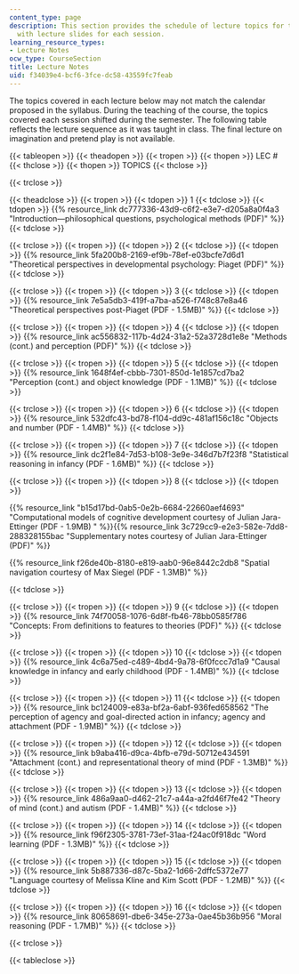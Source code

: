 ```yaml
---
content_type: page
description: This section provides the schedule of lecture topics for the course along
  with lecture slides for each session.
learning_resource_types:
- Lecture Notes
ocw_type: CourseSection
title: Lecture Notes
uid: f34039e4-bcf6-3fce-dc58-43559fc7feab
---
```


The topics covered in each lecture below may not match the calendar proposed in the syllabus. During the teaching of the course, the topics covered each session shifted during the semester. The following table reflects the lecture sequence as it was taught in class. The final lecture on imagination and pretend play is not available.

{{< tableopen >}}
{{< theadopen >}}
{{< tropen >}}
{{< thopen >}}
LEC #
{{< thclose >}}
{{< thopen >}}
TOPICS
{{< thclose >}}

{{< trclose >}}

{{< theadclose >}}
{{< tropen >}}
{{< tdopen >}}
1
{{< tdclose >}}
{{< tdopen >}}
{{% resource_link dc777336-43d9-c6f2-e3e7-d205a8a0f4a3 "Introduction—philosophical questions, psychological methods (PDF)" %}}
{{< tdclose >}}

{{< trclose >}}
{{< tropen >}}
{{< tdopen >}}
2
{{< tdclose >}}
{{< tdopen >}}
{{% resource_link 5fa200b8-2169-ef9b-78ef-e03bcfe7d6d1 "Theoretical perspectives in developmental psychology: Piaget (PDF)" %}}
{{< tdclose >}}

{{< trclose >}}
{{< tropen >}}
{{< tdopen >}}
3
{{< tdclose >}}
{{< tdopen >}}
{{% resource_link 7e5a5db3-419f-a7ba-a526-f748c87e8a46 "Theoretical perspectives post-Piaget (PDF - 1.5MB)" %}}
{{< tdclose >}}

{{< trclose >}}
{{< tropen >}}
{{< tdopen >}}
4
{{< tdclose >}}
{{< tdopen >}}
{{% resource_link ac556832-117b-4d24-31a2-52a3728d1e8e "Methods (cont.) and perception (PDF)" %}}
{{< tdclose >}}

{{< trclose >}}
{{< tropen >}}
{{< tdopen >}}
5
{{< tdclose >}}
{{< tdopen >}}
{{% resource_link 1648f4ef-cbbb-7301-850d-1e1857cd7ba2 "Perception (cont.) and object knowledge (PDF - 1.1MB)" %}}
{{< tdclose >}}

{{< trclose >}}
{{< tropen >}}
{{< tdopen >}}
6
{{< tdclose >}}
{{< tdopen >}}
{{% resource_link 532dfc43-bd78-f104-dd9c-481af156c18c "Objects and number (PDF - 1.4MB)" %}}
{{< tdclose >}}

{{< trclose >}}
{{< tropen >}}
{{< tdopen >}}
7
{{< tdclose >}}
{{< tdopen >}}
{{% resource_link dc2f1e84-7d53-b108-3e9e-346d7b7f23f8 "Statistical reasoning in infancy (PDF - 1.6MB)" %}}
{{< tdclose >}}

{{< trclose >}}
{{< tropen >}}
{{< tdopen >}}
8
{{< tdclose >}}
{{< tdopen >}}


{{% resource_link "b15d17bd-0ab5-0e2b-6684-22660aef4693" "Computational models of cognitive development courtesy of Julian Jara-Ettinger (PDF - 1.9MB)   " %}}{{% resource_link 3c729cc9-e2e3-582e-7dd8-288328155bac "Supplementary notes courtesy of Julian Jara-Ettinger (PDF)" %}}

{{% resource_link f26de40b-8180-e819-aab0-96e8442c2db8 "Spatial navigation courtesy of Max Siegel (PDF - 1.3MB)" %}}


{{< tdclose >}}

{{< trclose >}}
{{< tropen >}}
{{< tdopen >}}
9
{{< tdclose >}}
{{< tdopen >}}
{{% resource_link 74f70058-1076-6d8f-fb46-78bb0585f786 "Concepts: From definitions to features to theories (PDF)" %}}
{{< tdclose >}}

{{< trclose >}}
{{< tropen >}}
{{< tdopen >}}
10
{{< tdclose >}}
{{< tdopen >}}
{{% resource_link 4c6a75ed-c489-4bd4-9a78-6f0fccc7d1a9 "Causal knowledge in infancy and early childhood (PDF - 1.4MB)" %}}
{{< tdclose >}}

{{< trclose >}}
{{< tropen >}}
{{< tdopen >}}
11
{{< tdclose >}}
{{< tdopen >}}
{{% resource_link bc124009-e83a-bf2a-6abf-936fed658562 "The perception of agency and goal-directed action in infancy; agency and attachment (PDF - 1.9MB)" %}}
{{< tdclose >}}

{{< trclose >}}
{{< tropen >}}
{{< tdopen >}}
12
{{< tdclose >}}
{{< tdopen >}}
{{% resource_link b9aba416-d9ca-4bfb-e79d-50712e434591 "Attachment (cont.) and representational theory of mind (PDF - 1.3MB)" %}}
{{< tdclose >}}

{{< trclose >}}
{{< tropen >}}
{{< tdopen >}}
13
{{< tdclose >}}
{{< tdopen >}}
{{% resource_link 486a9aa0-d462-21c7-a44a-a2fd46f7fe42 "Theory of mind (cont.) and autism (PDF - 1.4MB)" %}}
{{< tdclose >}}

{{< trclose >}}
{{< tropen >}}
{{< tdopen >}}
14
{{< tdclose >}}
{{< tdopen >}}
{{% resource_link f96f2305-3781-73ef-31aa-f24ac0f918dc "Word learning (PDF - 1.3MB)" %}}
{{< tdclose >}}

{{< trclose >}}
{{< tropen >}}
{{< tdopen >}}
15
{{< tdclose >}}
{{< tdopen >}}
{{% resource_link 5b887336-d87c-5ba2-1d66-2dffc5372e77 "Language courtesy of Melissa Kline and Kim Scott (PDF - 1.2MB)" %}}
{{< tdclose >}}

{{< trclose >}}
{{< tropen >}}
{{< tdopen >}}
16
{{< tdclose >}}
{{< tdopen >}}
{{% resource_link 80658691-dbe6-345e-273a-0ae45b36b956 "Moral reasoning (PDF - 1.7MB)" %}}
{{< tdclose >}}

{{< trclose >}}

{{< tableclose >}}